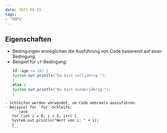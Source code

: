 ```yaml
---
date: 2023-08-19
tags:
- "OOP1"
---
```

## Eigenschaften
- Bedingungen ermöglichen die Ausführung von Code basierend auf einer Bedingung.
- Beispiel für `if`-Bedingung:
	```java
	if (age >= 18) {
    System.out.println("Du bist volljährig.");
	} 
	else {
    System.out.println("Du bist minderjährig.");
	}
 ```
- Schleifen werden verwendet, um Code mehrmals auszuführen.
- Beispiel für `for`-Schleife:
	```java
	for (int i = 0; i < 5; i++) {
    System.out.println("Wert von i: " + i);
	}
	```

